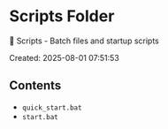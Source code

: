 # Scripts Folder

🚀 Scripts - Batch files and startup scripts

Created: 2025-08-01 07:51:53

## Contents

- `quick_start.bat`
- `start.bat`
